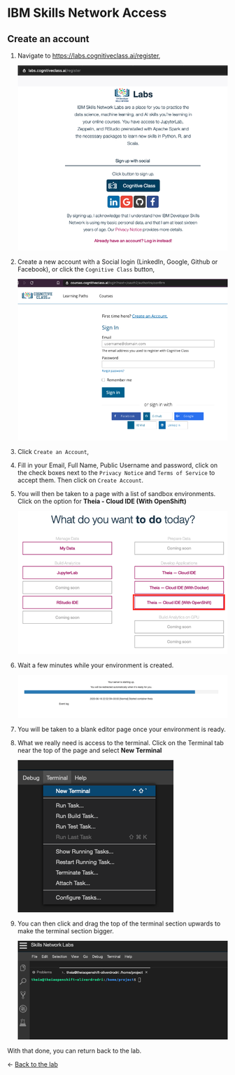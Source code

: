 # IBM Skills Network Access

## Create an account

1. Navigate to https://labs.cognitiveclass.ai/register,

    ![Cognitive Class button](../.gitbook/images/lab-03/cogClassButton.png)

1. Create a new account with a Social login (LinkedIn, Google, Github or Facebook), or click the `Cognitive Class` button,

    ![Cognitive Class button](../.gitbook/images/lab-03/cogClassButton2.png)

1. Click `Create an Account`,

2. Fill in your Email, Full Name, Public Username and password, click on the check boxes next to the `Privacy Notice` and `Terms of Service` to accept them. Then click on `Create Account`.

3. You will then be taken to a page with a list of sandbox environments. Click on the option for **Theia - Cloud IDE (With OpenShift)**

    ![sandbox list](../.gitbook/images/lab-03/sandboxList.png)

4. Wait a few minutes while your environment is created.

    ![waiting](../.gitbook/images/lab-03/waiting.png)

5. You will be taken to a blank editor page once your environment is ready.

6.  What we really need is access to the terminal. Click on the Terminal tab near the top of the page and select **New Terminal**

    ![New Terminal](../.gitbook/images/lab-03/newTerminal.png)

7.  You can then click and drag the top of the terminal section upwards to make the terminal section bigger.

    ![bigger terminal](../.gitbook/images/lab-03/biggerTerminal.png)

With that done, you can return back to the lab.

<- [Back to the lab](./README.md)